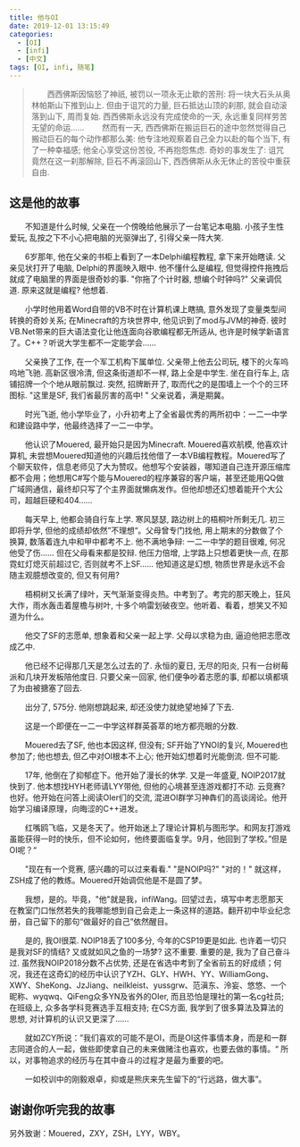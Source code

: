 ```yaml
---
title: 他与OI
date: 2019-12-01 13:15:49
categories: 
  - [OI]
  - [infi]
  - [中文]
tags: [OI, infi, 随笔]
---
```


> &emsp;&emsp;西西佛斯因恼怒了神祇, 被罚以一项永无止歇的苦刑: 将一块大石头从奥林帕斯山下推到山上. 但由于诅咒的力量, 巨石抵达山顶的刹那, 就会自动滚落到山下, 周而复始. 西西佛斯永远没有完成使命的一天, 永远重复同样劳苦无望的命运……
&emsp;&emsp;然而有一天, 西西佛斯在搬运巨石的途中忽然觉得自己搬动巨石的每个动作都那么美: 他专注地观察着自己全力以赴的每个当下, 有了一种幸福感; 他全心享受这份苦役, 不再抱怨焦虑. 奇妙的事发生了: 诅咒竟然在这一刹那解除, 巨石不再滚回山下, 西西佛斯从永无休止的苦役中重获自由.

<!-- more -->

## 这是他的故事

&emsp;&emsp;不知道是什么时候, 父亲在一个傍晚给他展示了一台笔记本电脑. 小孩子生性爱玩, 乱按之下不小心把电脑的光驱弹出了, 引得父亲一阵大笑.

&emsp;&emsp;6岁那年, 他在父亲的书柜上看到了一本Delphi编程教程, 拿下来开始瞎读. 父亲见状打开了电脑, Delphi的界面映入眼中. 他不懂什么是编程, 但觉得控件拖拽后就成了电脑里的界面是很奇妙的事. "你拖了个计时器, 想编个时钟吗?" 父亲调侃道. 原来这就是编程? 他想着.

&emsp;&emsp;小学时他用着Word自带的VB不时在计算机课上瞎搞, 意外发现了变量类型间转换的奇妙关系; 在Minecraft的方块世界中, 他见识到了mod与JVM的神奇. 彼时VB.Net带来的巨大语法变化让他连面向谷歌编程都无所适从, 也许是时候学新语言了。C++？听说大学生都不一定能学会……

&emsp;&emsp;父亲换了工作, 在一个军工机构下属单位. 父亲带上他去公司玩, 楼下的火车呜呜地飞驰. 高新区很冷清, 但这条街道却不一样, 路上全是中学生. 坐在自行车上, 店铺招牌一个个地从眼前飘过. 突然, 招牌断开了, 取而代之的是围墙上一个个的三环图标. "这里是SF, 我们省最厉害的高中! " 父亲说着，满是期冀。

&emsp;&emsp;时光飞逝, 他小学毕业了，小升初考上了全省最优秀的两所初中：一二一中学和建设路中学，他最终选择了一二一中学。

&emsp;&emsp;他认识了Mouered, 最开始只是因为Minecraft. Mouered喜欢航模, 他喜欢计算机, 未尝想Mouered知道他的兴趣后找他借了一本VB编程教程。Mouered写了个聊天软件，信息老师见了大为赞叹。他想写个安装器，哪知道自己连开源压缩库都不会用；他想用C#写个能与Mouered的程序兼容的客户端，甚至还能用QQ做广域网通信，最终却只写了个主界面就懒病发作。但他却想还幻想着能开个大公司，超越巨硬和404……

&emsp;&emsp;每天早上, 他都会骑自行车上学. 寒风瑟瑟, 路边树上的梧桐叶所剩无几. 初三即将升学, 但他的成绩却依然”不理想“。父母曾专门找他, 用上期末的分数做了个换算, 数落着连九中和甲中都考不上. 他不满地争辩: 一二一中学的题目很难, 何况他受了伤…… 但在父母看来都是狡辩. 他压力倍增, 上学路上只想着更快一点, 在那霓虹灯熄灭前超过它, 否则就考不上SF…… 他知道这是幻想, 物质世界是永远不会随主观臆想改变的, 但又有何用?

&emsp;&emsp;梧桐树又长满了绿叶，天气渐渐变得炎热。中考到了。考完的那天晚上，狂风大作，雨水轰击着屋檐与树叶, 十多个响雷划破夜空。他听着、看着，想笑又不知道为什么。

&emsp;&emsp;他交了SF的志愿单, 想象着和父亲一起上学. 父母以求稳为由, 逼迫他把志愿改成乙中.

&emsp;&emsp;他已经不记得那几天是怎么过去的了. 永恒的夏日, 无尽的阳炎, 只有一台树莓派和几块开发板陪他度日. 只要父亲一回家, 他们便争吵着志愿的事, 却都以填都填了为由被搪塞了回去.

&emsp;&emsp;出分了, 575分. 他刚想跳起来, 却还没使力就绝望地掉了下去.

&emsp;&emsp;这是一个即便在一二一中学这样群英荟萃的地方都亮眼的分数.

&emsp;&emsp;Mouered去了SF, 他也本因这样, 但没有; SF开始了YNOI的复兴, Mouered也参加了; 他也想去, 但乙中对OI根本不上心; 他开始幻想着时光能倒流. 但不可能.

&emsp;&emsp;17年, 他倒在了抑郁症下。他开始了漫长的休学. 又是一年盛夏, NOIP2017就快到了. 他本想找HYH老师请LYY带他, 但他的心境甚至连游戏都打不动. 云竞赛? 也好。他开始在问答上阅读OIer们的交流, 混进OI群学习神犇们的高谈阔论。他开始学习编译原理，向晦涩的C++进发。

&emsp;&emsp;红嘴鸥飞临，又是冬天了。他开始迷上了理论计算机与图形学。和网友打游戏虽能获得一时的快乐，但不论如何，他终要面临复学。9月，他回到了学校。”但是OI呢？“

&emsp;&emsp;"现在有一个竞赛, 感兴趣的可以过来看看." "是NOIP吗?" "对的！" 就这样，ZSH成了他的教练。Mouered开始调侃他是不是圆了梦。

&emsp;&emsp;我想，是的。毕竟，"他"就是我，infiWang。回望过去，填写中考志愿那天在教室门口怅然若失的我哪能想到自己会走上一条这样的道路。翻开初中毕业纪念册，自己留下的那句“做最好的自己”依然醒目。

&emsp;&emsp;是的, 我OI很菜. NOIP18丢了100多分, 今年的CSP19更是如此. 也许着一切只是我对SF的情结? 又或就如风之鱼的一场梦? 这不重要. 重要的是, 我为了自己奋斗过. 虽然我NOIP2018分数不占优势, 还是在省选中考到了全省前五的好成绩；何况，我还在这奇幻的经历中认识了YZH、GLY、HWH、YY、WilliamGong、XWY、SheKong、JzJiang、neilkleist、yussgrw、范滇东、泠妄、悠悠、一个昵称、wyqwq、QiFeng众多YN及省外的OIer, 而且恐怕是理社的第一名cg社员; 在班级上, 众多各学科竞赛选手互相支持; 在CS方面, 我学到了很多算法及算法的思想, 对计算机的认识又更深了……

&emsp;&emsp;就如ZCY所说：”我们喜欢的可能不是OI，而是OI这件事情本身，而是和一群志同道合的人一起，做些即使拿自己的未来做赌注也喜欢，也要去做的事情。“ 所以，对事物追求的经历与在其中奋斗的过程才是最为重要的吧。

&emsp;&emsp;一如校训中的刚毅艰卓，抑或是熊庆来先生留下的“行远路，做大事”。

## 谢谢你听完我的故事

另外致谢：Mouered，ZXY，ZSH，LYY，WBY。
